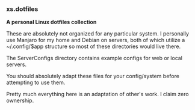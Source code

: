 ### xs.dotfiles

**A personal Linux dotfiles collection**

These are absolutely not organized for any particular system. I personally use Manjaro for my home and Debian on servers, both of which utilize a ~/.config/$app structure so most of these directories would live there.

The ServerConfigs directory contains example configs for web or local servers.

You should absolutely adapt these files for your config/system before attempting to use them.

Pretty much everything here is an adaptation of other's work. I claim zero ownership.
